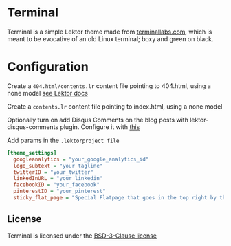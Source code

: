 # Terminal

Terminal is a simple Lektor theme made from [terminallabs.com](terminallabs.com), which is meant to be evocative of an old Linux terminal; boxy and green on black.

# Configuration

Create a `404.html/contents.lr` content file pointing to 404.html, using a none model [see Lektor docs](https://www.getlektor.com/docs/guides/error-pages)

Create a `contents.lr` content file pointing to index.html, using a none model

Optionally turn on add Disqus Comments on the blog posts with lektor-disqus-comments plugin. Configure it with [this](https://github.com/lektor/lektor-disqus-comments#lektor-disqus-comments)

Add params in the `.lektorproject file`

```ini
[theme_settings]
  googleanalytics = "your_google_analytics_id"
  logo_subtext = "your tagline"
  twitterID = "your_twitter"
  linkedInURL = "your_linkedin"
  facebookID = "your_facebook"
  pinterestID = "your_pinterest"
  sticky_flat_page = "Special Flatpage that goes in the top right by the Social Buttons!"
```


## License

Terminal is licensed under the [BSD-3-Clause license](LICENSE.md)

